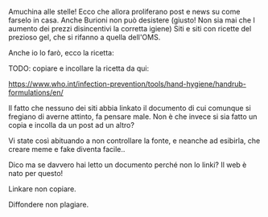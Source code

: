 Amuchina alle stelle!
Ecco che allora proliferano post e news su come farselo in casa.
Anche Burioni non può desistere (giusto! Non sia mai che l aumento dei prezzi disincentivi la corretta igiene)
Siti e siti con ricette del prezioso gel, che si rifanno a quella dell'OMS.

Anche io lo farò, ecco la ricetta:

TODO: copiare e incollare la ricetta da qui:

https://www.who.int/infection-prevention/tools/hand-hygiene/handrub-formulations/en/

Il fatto che nessuno dei siti abbia linkato il documento di cui comunque si fregiano di averne attinto, fa pensare male. Non è che invece si sia fatto un copia e incolla da un post ad un altro?

Vi state così abituando a non controllare la fonte, e neanche ad esibirla, che creare meme e fake diventa facile..

Dico ma se davvero hai letto un documento perché non lo linki?
Il web è nato per questo!

Linkare non copiare. 

Diffondere non plagiare.






